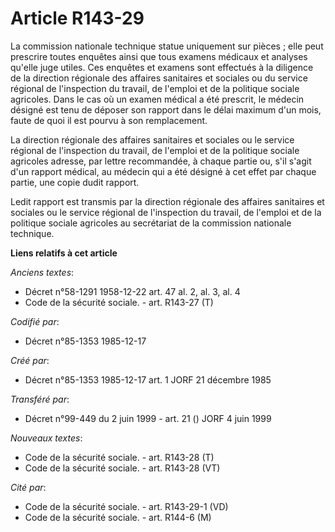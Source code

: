 # Article R143-29

La commission nationale technique statue uniquement sur pièces ; elle peut prescrire toutes enquêtes ainsi que tous examens
médicaux et analyses qu'elle juge utiles. Ces enquêtes et examens sont effectués à la diligence de la direction régionale des
affaires sanitaires et sociales ou du service régional de l'inspection du travail, de l'emploi et de la politique sociale
agricoles. Dans le cas où un examen médical a été prescrit, le médecin désigné est tenu de déposer son rapport dans le délai
maximum d'un mois, faute de quoi il est pourvu à son remplacement. 

La direction régionale des affaires sanitaires et sociales ou le service régional de l'inspection du travail, de l'emploi et
de la politique sociale agricoles adresse, par lettre recommandée, à chaque partie ou, s'il s'agit d'un rapport médical, au
médecin qui a été désigné à cet effet par chaque partie, une copie dudit rapport. 

Ledit rapport est transmis par la direction régionale des affaires sanitaires et sociales ou le service régional de
l'inspection du travail, de l'emploi et de la politique sociale agricoles au secrétariat de la commission nationale
technique.

**Liens relatifs à cet article**

_Anciens textes_:

  - Décret n°58-1291 1958-12-22 art. 47 al. 2, al. 3, al. 4
  - Code de la sécurité sociale. - art. R143-27 (T)

_Codifié par_:

  - Décret n°85-1353 1985-12-17

_Créé par_:

  - Décret n°85-1353 1985-12-17 art. 1 JORF 21 décembre 1985

_Transféré par_:

  - Décret n°99-449 du 2 juin 1999 - art. 21 () JORF 4 juin 1999

_Nouveaux textes_:

  - Code de la sécurité sociale. - art. R143-28 (T)
  - Code de la sécurité sociale. - art. R143-28 (VT)

_Cité par_:

  - Code de la sécurité sociale. - art. R143-29-1 (VD)
  - Code de la sécurité sociale. - art. R144-6 (M)
